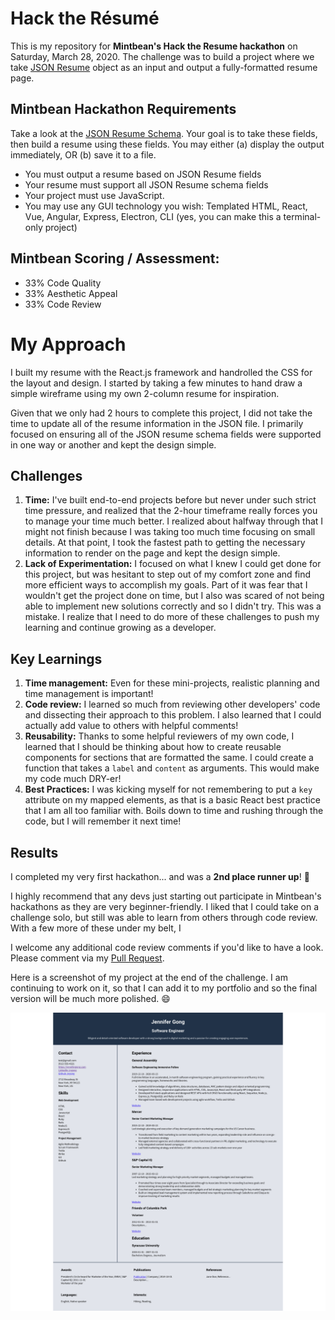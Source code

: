 # Hack the Résumé
This is my repository for **Mintbean's Hack the Resume hackathon** on Saturday, March 28, 2020. The challenge was to build a project where we take [JSON Resume](https://jsonresume.org) object as an input and output a fully-formatted resume page.

## Mintbean Hackathon Requirements

Take a look at the [JSON Resume Schema](https://jsonresume.org/schema/). Your goal is to take these fields, then build a resume using these fields. You may either (a) display the output immediately, OR (b) save it to a file. 

* You  must output a resume based on JSON Resume fields
* Your resume must support all JSON Resume schema fields
* Your project must use JavaScript.
* You may use any GUI technology you wish: Templated HTML, React, Vue, Angular, Express, Electron, CLI (yes, you can make this a terminal-only project)

## Mintbean Scoring / Assessment:
* 33% Code Quality
* 33% Aesthetic Appeal
* 33% Code Review

# My Approach
I built my resume with the React.js framework and handrolled the CSS for the layout and design. I started by taking a few minutes to hand draw a simple wireframe using my own 2-column resume for inspiration. 

Given that we only had 2 hours to complete this project, I did not take the time to update all of the resume information in the JSON file. I primarily focused on ensuring all of the JSON resume schema fields were supported in one way or another and kept the design simple.

## Challenges

1. **Time:** I've built end-to-end projects before but never under such strict time pressure, and realized that the 2-hour timeframe really forces you to manage your time much better. I realized about halfway through that I might not finish because I was taking too much time focusing on small details. At that point, I took the fastest path to getting the necessary information to render on the page and kept the design simple.
2. **Lack of Experimentation:** I focused on what I knew I could get done for this project, but was hesitant to step out of my comfort zone and find more efficient ways to accomplish my goals. Part of it was fear that I wouldn't get the project done on time, but I also was scared of not being able to implement new solutions correctly and so I didn't try. This was a mistake. I realize that I need to do more of these challenges to push my learning and continue growing as a developer.

## Key Learnings
1. **Time management:** Even for these mini-projects, realistic planning and time management is important!
2. **Code review:** I learned so much from reviewing other developers' code and dissecting their approach to this problem. I also learned that I could actually add value to others with helpful comments!
3. **Reusability:** Thanks to some helpful reviewers of my own code, I learned that I should be thinking about how to create reusable components for sections that are formatted the same. I could create a function that takes a `label` and `content` as arguments. This would make my code much DRY-er!
4. **Best Practices:** I was kicking myself for not remembering to put a `key` attribute on my mapped elements, as that is a basic React best practice that I am all too familiar with. Boils down to time and rushing through the code, but I will remember it next time!

## Results
I completed my very first hackathon... and was a **2nd place runner up**! :raised_hands:

I highly recommend that any devs just starting out participate in Mintbean's hackathons as they are very beginner-friendly. I liked that I could take on a challenge solo, but still was able to learn from others through code review. With a few more of these under my belt, I 

I welcome any additional code review comments if you'd like to have a look. Please comment via my [Pull Request](https://github.com/MintbeanHackathons/2020-03-28-HackTheResume/pull/9).

Here is a screenshot of my project at the end of the challenge. I am continuing to work on it, so that I can add it to my portfolio and so the final version will be much more polished. :smile:

![Hack the Resume Challenge V1](/images/v1-resume-03-28-2020.png)
